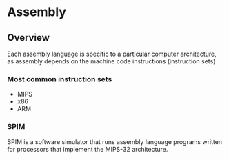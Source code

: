 # Assembly

## Overview

Each assembly language is specific to a particular computer architecture, as assembly depends on the machine code instructions (instruction sets)

### Most common instruction sets
- MIPS
- x86
- ARM


### SPIM
SPIM is a software simulator that runs assembly language programs written for processors that implement the MIPS-32 architecture. 